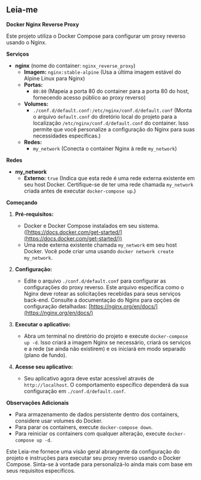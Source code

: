 ## Leia-me

**Docker Nginx Reverse Proxy**

Este projeto utiliza o Docker Compose para configurar um proxy reverso usando o Nginx.

**Serviços**

* **nginx** (nome do container: `nginx_reverse_proxy`)
  * **Imagem:** `nginx:stable-alpine` (Usa a última imagem estável do Alpine Linux para Nginx)
  * **Portas:**
    * `80:80` (Mapeia a porta 80 do container para a porta 80 do host, fornecendo acesso público ao proxy reverso)
  * **Volumes:**
    * `./conf.d/default.conf:/etc/nginx/conf.d/default.conf` (Monta o arquivo `default.conf` do diretório local do projeto para a localização `/etc/nginx/conf.d/default.conf` do container. Isso permite que você personalize a configuração do Nginx para suas necessidades específicas.)
  * **Redes:**
    * `my_network` (Conecta o container Nginx à rede `my_network`)

**Redes**

* **my_network**
  * **Externo:** `true` (Indica que esta rede é uma rede externa existente em seu host Docker. Certifique-se de ter uma rede chamada `my_network` criada antes de executar `docker-compose up`.)

**Começando**

1. **Pré-requisitos:**
   * Docker e Docker Compose instalados em seu sistema. ([https://docs.docker.com/get-started/](https://docs.docker.com/get-started/))
   * Uma rede externa existente chamada `my_network` em seu host Docker. Você pode criar uma usando `docker network create my_network`.

2. **Configuração:**
   * Edite o arquivo `./conf.d/default.conf` para configurar as configurações do proxy reverso. Este arquivo especifica como o Nginx deve rotear as solicitações recebidas para seus serviços back-end. Consulte a documentação do Nginx para opções de configuração detalhadas: [https://nginx.org/en/docs/](https://nginx.org/en/docs/)

3. **Executar o aplicativo:**
   * Abra um terminal no diretório do projeto e execute `docker-compose up -d`. Isso criará a imagem Nginx se necessário, criará os serviços e a rede (se ainda não existirem) e os iniciará em modo separado (plano de fundo).

4. **Acesse seu aplicativo:**
   * Seu aplicativo agora deve estar acessível através de `http://localhost`. O comportamento específico dependerá da sua configuração em `./conf.d/default.conf`.

**Observações Adicionais**

* Para armazenamento de dados persistente dentro dos containers, considere usar volumes do Docker.
* Para parar os containers, execute `docker-compose down`.
* Para reiniciar os containers com qualquer alteração, execute `docker-compose up -d`.

Este Leia-me fornece uma visão geral abrangente da configuração do projeto e instruções para executar seu proxy reverso usando o Docker Compose. Sinta-se à vontade para personalizá-lo ainda mais com base em seus requisitos específicos.
